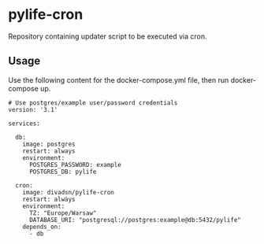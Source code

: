 # pylife-cron
Repository containing updater script to be executed via cron.

## Usage
Use the following content for the docker-compose.yml file, then run docker-compose up.
```
# Use postgres/example user/password credentials
version: '3.1'

services:

  db:
    image: postgres
    restart: always
    environment:
      POSTGRES_PASSWORD: example
      POSTGRES_DB: pylife

  cron:
    image: divadsn/pylife-cron
    restart: always
    environment:
      TZ: "Europe/Warsaw"
      DATABASE_URI: "postgresql://postgres:example@db:5432/pylife"
    depends_on:
      - db
```
